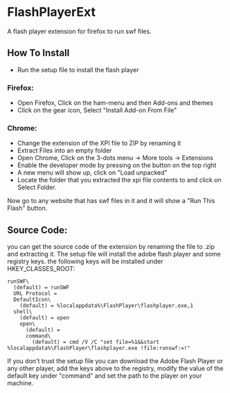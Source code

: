 # FlashPlayerExt
A flash player extension for firefox to run swf files.

## How To Install
* Run the setup file to install the flash player

### Firefox:
* Open Firefox, Click on the ham-menu and then Add-ons and themes
* Click on the gear icon, Select "Install Add-on From File"

### Chrome:
* Change the extension of the XPI file to ZIP by renaming it
* Extract Files into an empty folder
* Open Chrome, Click on the 3-dots menu -> More tools -> Extensions
* Enable the developer mode by pressing on the button on the top right
* A new menu will show up, click on "Load unpacked"
* Locate the folder that you extracted the xpi file contents to and click on Select Folder.

Now go to any website that has swf files in it and it will show a "Run This Flash" button.

## Source Code:
you can get the source code of the extension by renaming the file to .zip and extracting it.
The setup file will install the adobe flash player and some registry keys.
the following keys will be installed under HKEY_CLASSES_ROOT:
```
runSWF\
  (default) = runSWF
  URL Protocol = 
  DefaultIcon\
    (default) = %localappdata%\FlashPlayer\flashplayer.exe,1
  shell\
    (default) = open
    open\
      (default) = 
      command\
        (default) = cmd /V /C "set file=%1&&start %localappdata%\FlashPlayer\flashplayer.exe !file:runswf:=!"
```
If you don't trust the setup file you can download the Adobe Flash Player or any other player, add the keys above to the registry,
modify the value of the default key under "command" and set the path to the player on your machine.
